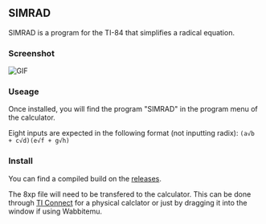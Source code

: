 SIMRAD
---

SIMRAD is a program for the TI-84 that simplifies a radical equation.

### Screenshot

![GIF](http://i.imgur.com/s4EXdPV.gif)

### Useage
Once installed, you will find the program "SIMRAD" in the program menu 
of the calculator.

Eight inputs are expected in the following format (not inputting radix):
`(a√b + c√d)(e√f + g√h)`

### Install

You can find a compiled build on the [releases](releases/latest).

The 8xp file will need to be transfered to the calculator. 
This can be done through [TI Connect] for a physical calclator or just 
by dragging it into the window if using Wabbitemu.

[TI Connect]: https://education.ti.com/en/us/products/computer_software/connectivity-software/ti-connect-software/tabs/overview#

